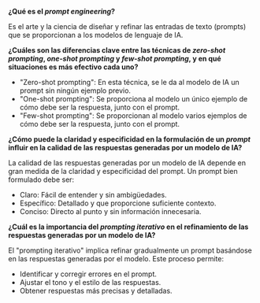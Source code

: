 **¿Qué es el *prompt engineering*?**

Es el arte y la ciencia de diseñar y refinar las entradas de texto (prompts) que se proporcionan a los modelos de lenguaje de IA.

**¿Cuáles son las diferencias clave entre las técnicas de *zero-shot prompting*, *one-shot prompting* y *few-shot prompting*, y en qué situaciones es más efectivo cada uno?**

* "Zero-shot prompting": En esta técnica, se le da al modelo de IA un prompt sin ningún ejemplo previo.
* "One-shot prompting": Se proporciona al modelo un único ejemplo de cómo debe ser la respuesta, junto con el prompt.
* "Few-shot prompting": Se proporcionan al modelo varios ejemplos de cómo debe ser la respuesta, junto con el prompt.

**¿Cómo puede la claridad y especificidad en la formulación de un *prompt* influir en la calidad de las respuestas generadas por un modelo de IA?**

La calidad de las respuestas generadas por un modelo de IA depende en gran medida de la claridad y especificidad del prompt. Un prompt bien formulado debe ser:

* Claro: Fácil de entender y sin ambigüedades.
* Específico: Detallado y que proporcione suficiente contexto.
* Conciso: Directo al punto y sin información innecesaria.

**¿Cuál es la importancia del *prompting iterativo* en el refinamiento de las respuestas generadas por un modelo de IA?**

El "prompting iterativo" implica refinar gradualmente un prompt basándose en las respuestas generadas por el modelo. Este proceso permite:

* Identificar y corregir errores en el prompt.
* Ajustar el tono y el estilo de las respuestas.
* Obtener respuestas más precisas y detalladas.
